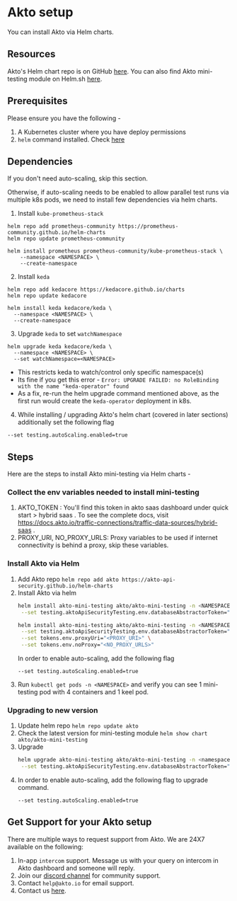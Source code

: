 # Akto setup

You can install Akto via Helm charts. 

## Resources
Akto's Helm chart repo is on GitHub [here](https://github.com/akto-api-security/helm-charts).
You can also find Akto mini-testing module on Helm.sh [here](https://artifacthub.io/packages/helm/akto/akto-mini-testing).

## Prerequisites
Please ensure you have the following -
1. A Kubernetes cluster where you have deploy permissions
2. `helm` command installed. Check [here](https://helm.sh/docs/intro/install/)

## Dependencies
If you don't need auto-scaling, skip this section.

Otherwise, if auto-scaling needs to be enabled to allow parallel test runs via multiple k8s pods, we need to install few dependencies via helm charts. 
1. Install `kube-prometheus-stack`
```
helm repo add prometheus-community https://prometheus-community.github.io/helm-charts
helm repo update prometheus-community
    
helm install prometheus prometheus-community/kube-prometheus-stack \
	--namespace <NAMESPACE> \
	--create-namespace
```
2. Install `keda`
```
helm repo add kedacore https://kedacore.github.io/charts  
helm repo update kedacore

helm install keda kedacore/keda \
  --namespace <NAMESPACE> \
  --create-namespace
```
3. Upgrade `keda` to set `watchNamespace`
```
helm upgrade keda kedacore/keda \
  --namespace <NAMESPACE> \
  --set watchNamespace=<NAMESPACE>
```
  - This restricts keda to watch/control only specific namespace(s)
  - Its fine if you get this error - `Error: UPGRADE FAILED: no RoleBinding with the name "keda-operator" found`
  - As a fix, re-run the helm upgrade command mentioned above, as the first run would create the `keda-operator` deployment in k8s.

4. While installing / upgrading Akto's helm chart (covered in later sections) additionally set the following flag
```
--set testing.autoScaling.enabled=true
```

## Steps 
Here are the steps to install Akto mini-testing via Helm charts - 

### Collect the env variables needed to install mini-testing

1. AKTO_TOKEN : You'll find this token in akto saas dashboard under quick start > hybrid saas . To see the complete docs, visit https://docs.akto.io/traffic-connections/traffic-data-sources/hybrid-saas .
2. PROXY_URI, NO_PROXY_URLS: Proxy variables to be used if internet connectivity is behind a proxy, skip these variables.

### Install Akto via Helm

1. Add Akto repo
   ```helm repo add akto https://akto-api-security.github.io/helm-charts```
2. Install Akto via helm
   ```bash
   helm install akto-mini-testing akto/akto-mini-testing -n <NAMESPACE> \
    --set testing.aktoApiSecurityTesting.env.databaseAbstractorToken="<AKTO_TOKEN>"
   ```
   ```bash
   helm install akto-mini-testing akto/akto-mini-testing -n <NAMESPACE> \
    --set testing.aktoApiSecurityTesting.env.databaseAbstractorToken="<AKTO_TOKEN>" \
    --set tokens.env.proxyUri="<PROXY_URI>" \
    --set tokens.env.noProxy="<NO_PROXY_URLS>"
   ```
   In order to enable auto-scaling, add the following flag
   ```
   --set testing.autoScaling.enabled=true
   ```
3. Run `kubectl get pods -n <NAMESPACE>` and verify you can see 1 mini-testing pod with 4 containers and 1 keel pod.

### Upgrading to new version

1. Update helm repo
   ```helm repo update akto```
2. Check the latest version for mini-testing module
   ```helm show chart akto/akto-mini-testing```
3. Upgrade
   ```bash
   helm upgrade akto-mini-testing akto/akto-mini-testing -n <namespace> --version <latest-version> \
    --set testing.aktoApiSecurityTesting.env.databaseAbstractorToken="<AKTO_TOKEN>
   ```
4. In order to enable auto-scaling, add the following flag to upgrade command.
   ```
   --set testing.autoScaling.enabled=true
   ```

## Get Support for your Akto setup

There are multiple ways to request support from Akto. We are 24X7 available on the following:

1. In-app `intercom` support. Message us with your query on intercom in Akto dashboard and someone will reply.
2. Join our [discord channel](https://www.akto.io/community) for community support.
3. Contact `help@akto.io` for email support.
4. Contact us [here](https://www.akto.io/contact-us).